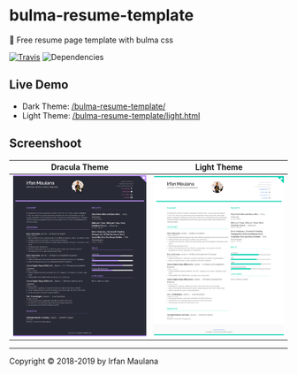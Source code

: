 # bulma-resume-template

💼 Free resume page template with bulma css

[![Travis](https://img.shields.io/travis/mazipan/bulma-resume-template.svg)](https://travis-ci.org/mazipan/bulma-resume-template) ![Dependencies](https://img.shields.io/david/mazipan/bulma-resume-template.svg)

## Live Demo

+ Dark Theme: [/bulma-resume-template/](https://mazipan.github.io/bulma-resume-template/)
+ Light Theme: [/bulma-resume-template/light.html](https://mazipan.github.io/bulma-resume-template/light.html)

## Screenshoot

|              Dracula Theme          |              Light Theme          |
| :---------------------------------: | :-------------------------------: |
| ![Dracula](screenshoot-dracula.png) | ![Light](screenshoot-light.png)   |


-----

Copyright © 2018-2019 by Irfan Maulana
